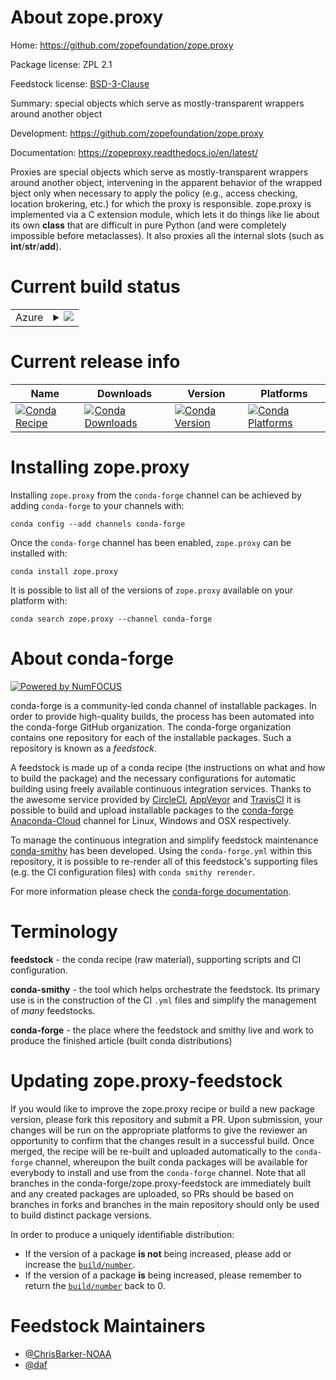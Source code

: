 About zope.proxy
================

Home: https://github.com/zopefoundation/zope.proxy

Package license: ZPL 2.1

Feedstock license: [BSD-3-Clause](https://github.com/conda-forge/zope.proxy-feedstock/blob/master/LICENSE.txt)

Summary: special objects which serve as mostly-transparent wrappers around another object

Development: https://github.com/zopefoundation/zope.proxy

Documentation: https://zopeproxy.readthedocs.io/en/latest/

Proxies are special objects which serve as mostly-transparent wrappers
around another object, intervening in the apparent behavior of the wrapped
bject only when necessary to apply the policy (e.g., access checking,
location brokering, etc.) for which the proxy is responsible.
zope.proxy is implemented via a C extension module, which lets it do things
like lie about its own __class__ that are difficult in pure Python (and
were completely impossible before metaclasses). It also proxies all the
internal slots (such as __int__/__str__/__add__).


Current build status
====================


<table>
    
  <tr>
    <td>Azure</td>
    <td>
      <details>
        <summary>
          <a href="https://dev.azure.com/conda-forge/feedstock-builds/_build/latest?definitionId=8709&branchName=master">
            <img src="https://dev.azure.com/conda-forge/feedstock-builds/_apis/build/status/zope.proxy-feedstock?branchName=master">
          </a>
        </summary>
        <table>
          <thead><tr><th>Variant</th><th>Status</th></tr></thead>
          <tbody><tr>
              <td>linux_64_c_compiler_version7python3.6.____73_pypy</td>
              <td>
                <a href="https://dev.azure.com/conda-forge/feedstock-builds/_build/latest?definitionId=8709&branchName=master">
                  <img src="https://dev.azure.com/conda-forge/feedstock-builds/_apis/build/status/zope.proxy-feedstock?branchName=master&jobName=linux&configuration=linux_64_c_compiler_version7python3.6.____73_pypy" alt="variant">
                </a>
              </td>
            </tr><tr>
              <td>linux_64_c_compiler_version7python3.6.____cpython</td>
              <td>
                <a href="https://dev.azure.com/conda-forge/feedstock-builds/_build/latest?definitionId=8709&branchName=master">
                  <img src="https://dev.azure.com/conda-forge/feedstock-builds/_apis/build/status/zope.proxy-feedstock?branchName=master&jobName=linux&configuration=linux_64_c_compiler_version7python3.6.____cpython" alt="variant">
                </a>
              </td>
            </tr><tr>
              <td>linux_64_c_compiler_version7python3.7.____cpython</td>
              <td>
                <a href="https://dev.azure.com/conda-forge/feedstock-builds/_build/latest?definitionId=8709&branchName=master">
                  <img src="https://dev.azure.com/conda-forge/feedstock-builds/_apis/build/status/zope.proxy-feedstock?branchName=master&jobName=linux&configuration=linux_64_c_compiler_version7python3.7.____cpython" alt="variant">
                </a>
              </td>
            </tr><tr>
              <td>linux_64_c_compiler_version7python3.8.____cpython</td>
              <td>
                <a href="https://dev.azure.com/conda-forge/feedstock-builds/_build/latest?definitionId=8709&branchName=master">
                  <img src="https://dev.azure.com/conda-forge/feedstock-builds/_apis/build/status/zope.proxy-feedstock?branchName=master&jobName=linux&configuration=linux_64_c_compiler_version7python3.8.____cpython" alt="variant">
                </a>
              </td>
            </tr><tr>
              <td>linux_64_c_compiler_version7python3.9.____cpython</td>
              <td>
                <a href="https://dev.azure.com/conda-forge/feedstock-builds/_build/latest?definitionId=8709&branchName=master">
                  <img src="https://dev.azure.com/conda-forge/feedstock-builds/_apis/build/status/zope.proxy-feedstock?branchName=master&jobName=linux&configuration=linux_64_c_compiler_version7python3.9.____cpython" alt="variant">
                </a>
              </td>
            </tr><tr>
              <td>osx_64_c_compiler_version10python3.6.____73_pypy</td>
              <td>
                <a href="https://dev.azure.com/conda-forge/feedstock-builds/_build/latest?definitionId=8709&branchName=master">
                  <img src="https://dev.azure.com/conda-forge/feedstock-builds/_apis/build/status/zope.proxy-feedstock?branchName=master&jobName=osx&configuration=osx_64_c_compiler_version10python3.6.____73_pypy" alt="variant">
                </a>
              </td>
            </tr><tr>
              <td>osx_64_c_compiler_version10python3.6.____cpython</td>
              <td>
                <a href="https://dev.azure.com/conda-forge/feedstock-builds/_build/latest?definitionId=8709&branchName=master">
                  <img src="https://dev.azure.com/conda-forge/feedstock-builds/_apis/build/status/zope.proxy-feedstock?branchName=master&jobName=osx&configuration=osx_64_c_compiler_version10python3.6.____cpython" alt="variant">
                </a>
              </td>
            </tr><tr>
              <td>osx_64_c_compiler_version10python3.7.____cpython</td>
              <td>
                <a href="https://dev.azure.com/conda-forge/feedstock-builds/_build/latest?definitionId=8709&branchName=master">
                  <img src="https://dev.azure.com/conda-forge/feedstock-builds/_apis/build/status/zope.proxy-feedstock?branchName=master&jobName=osx&configuration=osx_64_c_compiler_version10python3.7.____cpython" alt="variant">
                </a>
              </td>
            </tr><tr>
              <td>osx_64_c_compiler_version10python3.8.____cpython</td>
              <td>
                <a href="https://dev.azure.com/conda-forge/feedstock-builds/_build/latest?definitionId=8709&branchName=master">
                  <img src="https://dev.azure.com/conda-forge/feedstock-builds/_apis/build/status/zope.proxy-feedstock?branchName=master&jobName=osx&configuration=osx_64_c_compiler_version10python3.8.____cpython" alt="variant">
                </a>
              </td>
            </tr><tr>
              <td>osx_64_c_compiler_version10python3.9.____cpython</td>
              <td>
                <a href="https://dev.azure.com/conda-forge/feedstock-builds/_build/latest?definitionId=8709&branchName=master">
                  <img src="https://dev.azure.com/conda-forge/feedstock-builds/_apis/build/status/zope.proxy-feedstock?branchName=master&jobName=osx&configuration=osx_64_c_compiler_version10python3.9.____cpython" alt="variant">
                </a>
              </td>
            </tr><tr>
              <td>win_64_python3.6.____cpython</td>
              <td>
                <a href="https://dev.azure.com/conda-forge/feedstock-builds/_build/latest?definitionId=8709&branchName=master">
                  <img src="https://dev.azure.com/conda-forge/feedstock-builds/_apis/build/status/zope.proxy-feedstock?branchName=master&jobName=win&configuration=win_64_python3.6.____cpython" alt="variant">
                </a>
              </td>
            </tr><tr>
              <td>win_64_python3.7.____cpython</td>
              <td>
                <a href="https://dev.azure.com/conda-forge/feedstock-builds/_build/latest?definitionId=8709&branchName=master">
                  <img src="https://dev.azure.com/conda-forge/feedstock-builds/_apis/build/status/zope.proxy-feedstock?branchName=master&jobName=win&configuration=win_64_python3.7.____cpython" alt="variant">
                </a>
              </td>
            </tr><tr>
              <td>win_64_python3.8.____cpython</td>
              <td>
                <a href="https://dev.azure.com/conda-forge/feedstock-builds/_build/latest?definitionId=8709&branchName=master">
                  <img src="https://dev.azure.com/conda-forge/feedstock-builds/_apis/build/status/zope.proxy-feedstock?branchName=master&jobName=win&configuration=win_64_python3.8.____cpython" alt="variant">
                </a>
              </td>
            </tr><tr>
              <td>win_64_python3.9.____cpython</td>
              <td>
                <a href="https://dev.azure.com/conda-forge/feedstock-builds/_build/latest?definitionId=8709&branchName=master">
                  <img src="https://dev.azure.com/conda-forge/feedstock-builds/_apis/build/status/zope.proxy-feedstock?branchName=master&jobName=win&configuration=win_64_python3.9.____cpython" alt="variant">
                </a>
              </td>
            </tr>
          </tbody>
        </table>
      </details>
    </td>
  </tr>
</table>

Current release info
====================

| Name | Downloads | Version | Platforms |
| --- | --- | --- | --- |
| [![Conda Recipe](https://img.shields.io/badge/recipe-zope.proxy-green.svg)](https://anaconda.org/conda-forge/zope.proxy) | [![Conda Downloads](https://img.shields.io/conda/dn/conda-forge/zope.proxy.svg)](https://anaconda.org/conda-forge/zope.proxy) | [![Conda Version](https://img.shields.io/conda/vn/conda-forge/zope.proxy.svg)](https://anaconda.org/conda-forge/zope.proxy) | [![Conda Platforms](https://img.shields.io/conda/pn/conda-forge/zope.proxy.svg)](https://anaconda.org/conda-forge/zope.proxy) |

Installing zope.proxy
=====================

Installing `zope.proxy` from the `conda-forge` channel can be achieved by adding `conda-forge` to your channels with:

```
conda config --add channels conda-forge
```

Once the `conda-forge` channel has been enabled, `zope.proxy` can be installed with:

```
conda install zope.proxy
```

It is possible to list all of the versions of `zope.proxy` available on your platform with:

```
conda search zope.proxy --channel conda-forge
```


About conda-forge
=================

[![Powered by NumFOCUS](https://img.shields.io/badge/powered%20by-NumFOCUS-orange.svg?style=flat&colorA=E1523D&colorB=007D8A)](http://numfocus.org)

conda-forge is a community-led conda channel of installable packages.
In order to provide high-quality builds, the process has been automated into the
conda-forge GitHub organization. The conda-forge organization contains one repository
for each of the installable packages. Such a repository is known as a *feedstock*.

A feedstock is made up of a conda recipe (the instructions on what and how to build
the package) and the necessary configurations for automatic building using freely
available continuous integration services. Thanks to the awesome service provided by
[CircleCI](https://circleci.com/), [AppVeyor](https://www.appveyor.com/)
and [TravisCI](https://travis-ci.com/) it is possible to build and upload installable
packages to the [conda-forge](https://anaconda.org/conda-forge)
[Anaconda-Cloud](https://anaconda.org/) channel for Linux, Windows and OSX respectively.

To manage the continuous integration and simplify feedstock maintenance
[conda-smithy](https://github.com/conda-forge/conda-smithy) has been developed.
Using the ``conda-forge.yml`` within this repository, it is possible to re-render all of
this feedstock's supporting files (e.g. the CI configuration files) with ``conda smithy rerender``.

For more information please check the [conda-forge documentation](https://conda-forge.org/docs/).

Terminology
===========

**feedstock** - the conda recipe (raw material), supporting scripts and CI configuration.

**conda-smithy** - the tool which helps orchestrate the feedstock.
                   Its primary use is in the construction of the CI ``.yml`` files
                   and simplify the management of *many* feedstocks.

**conda-forge** - the place where the feedstock and smithy live and work to
                  produce the finished article (built conda distributions)


Updating zope.proxy-feedstock
=============================

If you would like to improve the zope.proxy recipe or build a new
package version, please fork this repository and submit a PR. Upon submission,
your changes will be run on the appropriate platforms to give the reviewer an
opportunity to confirm that the changes result in a successful build. Once
merged, the recipe will be re-built and uploaded automatically to the
`conda-forge` channel, whereupon the built conda packages will be available for
everybody to install and use from the `conda-forge` channel.
Note that all branches in the conda-forge/zope.proxy-feedstock are
immediately built and any created packages are uploaded, so PRs should be based
on branches in forks and branches in the main repository should only be used to
build distinct package versions.

In order to produce a uniquely identifiable distribution:
 * If the version of a package **is not** being increased, please add or increase
   the [``build/number``](https://conda.io/docs/user-guide/tasks/build-packages/define-metadata.html#build-number-and-string).
 * If the version of a package **is** being increased, please remember to return
   the [``build/number``](https://conda.io/docs/user-guide/tasks/build-packages/define-metadata.html#build-number-and-string)
   back to 0.

Feedstock Maintainers
=====================

* [@ChrisBarker-NOAA](https://github.com/ChrisBarker-NOAA/)
* [@daf](https://github.com/daf/)

